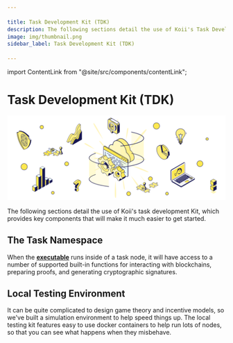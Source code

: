 ```yaml
---

title: Task Development Kit (TDK)
description: The following sections detail the use of Koii's Task Development Kit, which provides key components that will make it much easier to get started.
image: img/thumbnail.png
sidebar_label: Task Development Kit (TDK)

---
```


import ContentLink from "@site/src/components/contentLink";

# Task Development Kit (TDK)

![banner](../img/Task%20Development%20Kit%20(TDK).svg)

The following sections detail the use of Koii's task development Kit, which provides key components that will make it much easier to get started.

## The Task Namespace

When the [**executable**](../what-are-tasks/key-components) runs inside of a task node, it will have access to a number of supported built-in functions for interacting with blockchains, preparing proofs, and generating cryptographic signatures.&#x20;

<ContentLink title="Using the Task Namespace" link="./using-the-task-namespace" iconType="copy"/>

## Local Testing Environment

It can be quite complicated to design game theory and incentive models, so we've built a simulation environment to help speed things up. The local testing kit features easy to use docker containers to help run lots of nodes, so that you can see what happens when they misbehave.

<ContentLink title="Developing Locally with Docker" link="./testing-locally-with-docker" iconType="copy"/>
